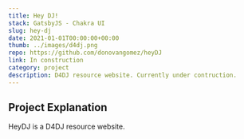 ```yaml
---
title: Hey DJ!
stack: GatsbyJS - Chakra UI
slug: hey-dj
date: 2021-01-01T00:00:00+00:00
thumb: ../images/d4dj.png
repo: https://github.com/donovangomez/heyDJ
link: In construction
category: project
description: D4DJ resource website. Currently under contruction.
---
```


## Project Explanation
HeyDJ is a D4DJ resource website.